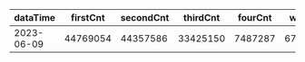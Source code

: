 |dataTime|firstCnt|secondCnt|thirdCnt|fourCnt|winCnt|vrate|wrate|
|-|-|-|-|-|-|-|-|
|2023-06-09|44769054|44357586|33425150|7487287|6710403|0%|0%|